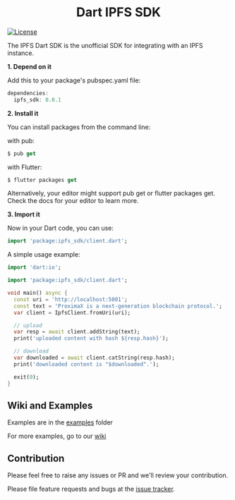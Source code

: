 <h1 align='center'>Dart IPFS SDK</h1>

[![License](https://img.shields.io/badge/License-Apache%202.0-blue.svg)](https://opensource.org/licenses/Apache-2.0)

The IPFS Dart SDK is the unofficial SDK for integrating with an IPFS instance.

**1. Depend on it**

Add this to your package's pubspec.yaml file:

```dart
dependencies:
  ipfs_sdk: 0.0.1
```

**2. Install it**

You can install packages from the command line:

with pub:

```dart
$ pub get
```

with Flutter:

```dart
$ flutter packages get
```

Alternatively, your editor might support pub get or flutter packages get. Check the docs for your editor to learn more.

**3. Import it**

Now in your Dart code, you can use:

```dart
import 'package:ipfs_sdk/client.dart';
```

A simple usage example:

```dart
import 'dart:io';

import 'package:ipfs_sdk/client.dart';

void main() async {
  const uri = 'http://localhost:5001';
  const text = 'ProximaX is a next-generation blockchain protocol.';
  var client = IpfsClient.fromUri(uri);

  // upload
  var resp = await client.addString(text);
  print('uploaded content with hash ${resp.hash}');

  // download
  var downloaded = await client.catString(resp.hash);
  print('downloaded content is "$downloaded".');

  exit(0);
}

```

## Wiki and Examples ##

Examples are in the [examples](https://github.com/proximax-storage/dart-ipfs/tree/master/example) folder

For more examples, go to our [wiki](https://github.com/proximax-storage/dart-xpx-chain-sdk/wiki)

## Contribution ##
Please feel free to raise any issues or PR and we'll review your contribution.
   
Please file feature requests and bugs at the [issue tracker][tracker].

[tracker]: https://github.com/proximax-storage/dart-ipfs/issues
